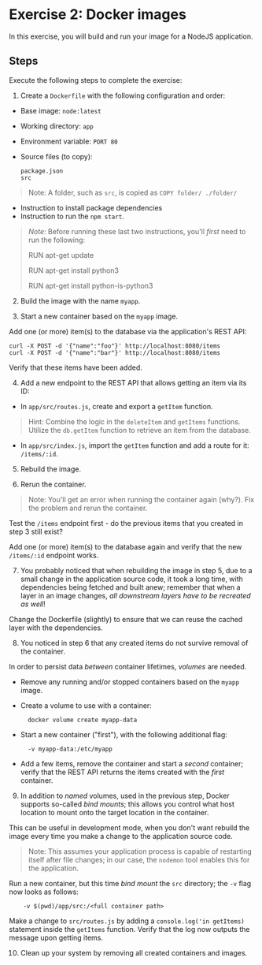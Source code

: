 # Exercise 2: Docker images
In this exercise, you will build and run your image for a NodeJS application.

## Steps
Execute the following steps to complete the exercise:

1. Create a `Dockerfile` with the following configuration and order:

- Base image: `node:latest`

- Working directory: `app`

- Environment variable: `PORT 80`

- Source files (to copy):

      package.json
      src

> Note: A folder, such as `src`, is copied as `COPY folder/ ./folder/`

- Instruction to install package dependencies
- Instruction to run the `npm start`.

> _Note_: Before running these last two instructions, you'll _first_ need to run the following:
>
> RUN apt-get update
>
> RUN apt-get install python3
>
> RUN apt-get install python-is-python3

2. Build the image with the name `myapp`.

3. Start a new container based on the `myapp` image. 

Add one (or more) item(s) to the database via the application's REST API:

    curl -X POST -d '{"name":"foo"}' http://localhost:8080/items
    curl -X POST -d '{"name":"bar"}' http://localhost:8080/items

Verify that these items have been added.

4. Add a new endpoint to the REST API that allows getting an item via its ID:

- In `app/src/routes.js`, create and export a `getItem` function.

> Hint: Combine the logic in the `deleteItem` and `getItems` functions. Utilize the `db.getItem` function to retrieve an item from the database.

- In `app/src/index.js`, import the `getItem` function and add a route for it: `/items/:id`.

5. Rebuild the image.

6. Rerun the container.

> Note: You'll get an error when running the container again (why?). Fix the problem and rerun the container.

Test the `/items` endpoint first - do the previous items that you created in step 3 still exist?

Add one (or more) item(s) to the database again and verify that the new `/items/:id` endpoint works.

7. You probably noticed that when rebuilding the image in step 5, due to a small change in the application source code, it took a long time, with dependencies being fetched and built anew; remember that when a layer in an image changes, _all downstream layers have to be recreated as well_!

Change the Dockerfile (slightly) to ensure that we can reuse the cached layer with the dependencies.

8. You noticed in step 6 that any created items do not survive removal of the container.

In order to persist data _between_ container lifetimes, _volumes_ are needed. 

- Remove any running and/or stopped containers based on the `myapp` image.

- Create a volume to use with a container:

        docker volume create myapp-data

- Start a new container ("first"), with the following additional flag:

        -v myapp-data:/etc/myapp

- Add a few items, remove the container and start a _second_ container; verify that the REST API returns the items created with the _first_ container.

9. In addition to _named_ volumes, used in the previous step, Docker supports so-called _bind mounts_; this allows you control what host location to mount onto the target location in the container.

This can be useful in development mode, when you don't want rebuild the image every time you make a change to the application source code.

> Note: This assumes your application process is capable of restarting itself after file changes; in our case, the `nodemon` tool enables this for the application.

Run a new container, but this time _bind mount_ the `src` directory; the `-v` flag now looks as follows:

        -v $(pwd)/app/src:/<full container path>

Make a change to `src/routes.js` by adding a `console.log('in getItems)` statement inside the `getItems` function. Verify that the log now outputs the message upon getting items.

10. Clean up your system by removing all created containers and images.